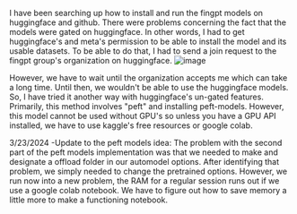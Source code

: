 I have been searching up how to install and run the fingpt models on huggingface and github. There were problems concerning the fact that the models were gated on huggingface. In other words, I had to get huggingface's and meta's permission to be able to install the model and its usable datasets. To be able to do that, I had to send a join request to the fingpt group's organization on huggingface.
![image](https://github.com/dfuen010/Data-Centric-FinGPT-Research/assets/46663757/9cccbe1e-2fd0-451d-87dd-6045a2956ea8)

However, we have to wait until the organization accepts me which can take a long time. Until then, we wouldn't be able to use the huggingface models. So, I have tried it another way with huggingface's un-gated features. Primarily, this method involves "peft" and installing peft-models. However, this model cannot be used without GPU's so unless you have a GPU API installed, we have to use kaggle's free resources or google colab.

3/23/2024
-Update to the peft models idea:
  The problem with the second part of the peft models implementation was that we needed to make and designate a offload folder in our automodel options. After identifying that problem, we simply needed to change the pretrained options. However, we run now into a new problem, the RAM for a regular session runs out if we use a google colab notebook. We have to figure out how to save memory a little more to make a functioning notebook.
